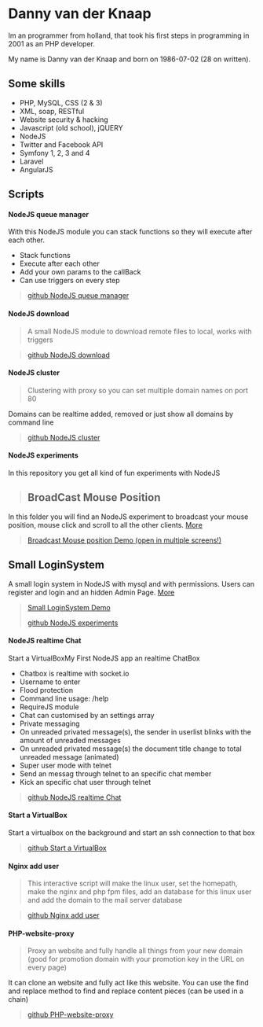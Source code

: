 Danny van der Knaap
=========

Im an programmer from holland, that took his first steps in programming in 2001 as an PHP developer.

My name is Danny van der Knaap and born on 1986-07-02 (28 on written).

Some skills
----

  - PHP, MySQL, CSS (2 & 3)
  - XML, soap, RESTful
  - Website security & hacking
  - Javascript (old school), jQUERY
  - NodeJS
  - Twitter and Facebook API
  - Symfony 1, 2, 3 and 4
  - Laravel
  - AngularJS
  
  
Scripts
--------------


#### NodeJS queue manager
With this NodeJS module you can stack functions so they will execute after each other.
> 
 - Stack functions
 - Execute after each other
 - Add your own params to the callBack
 - Can use triggers on every step

> [github NodeJS queue manager](http://dutchprogrammer.github.io/NodeJS-queue)

#### 

#### NodeJS download
> A small NodeJS module to download remote files to local, works with triggers

> [github NodeJS download](http://dutchprogrammer.github.io/NodeJS-download/)

#### 

#### NodeJS cluster
> Clustering with proxy so you can set multiple domain names on port 80
> 
Domains can be realtime added, removed or just show all domains by command line

> [github NodeJS cluster](http://dutchprogrammer.github.io/NodeJS-cluster)

#### 

#### NodeJS experiments
In this repository you get all kind of fun experiments with NodeJS
> BroadCast Mouse Position
>----
>
In this folder you will find an NodeJS experiment to broadcast your mouse position, mouse click and scroll to all the other clients.
[More](https://github.com/DutchProgrammer/NodeJS-experiments/tree/master/BroadCastMousePosition)

>[Broadcast Mouse position Demo (open in multiple screens!)](http://dutchprogrammer.nl:9002/)
>
Small LoginSystem
----
A small login system in NodeJS with mysql and with permissions. Users can register and login and an hidden Admin Page.
[More](https://github.com/DutchProgrammer/NodeJS-experiments/tree/master/SmallLoginSystem)

> [Small LoginSystem Demo](http://dutchprogrammer.nl:9003/)
>
> 
> [github NodeJS experiments](http://dutchprogrammer.github.io/NodeJS-experiments)

#### 

#### NodeJS realtime Chat
Start a VirtualBoxMy First NodeJS app an realtime ChatBox
> 
- Chatbox is realtime with socket.io
- Username to enter
- Flood protection
- Command line usage: /help
- RequireJS module
- Chat can customised by an settings array
- Private messaging
- On unreaded privated message(s), the sender in userlist blinks with the amount of unreaded messages
- On unreaded privated message(s) the document title change to total unreaded message (animated)
- Super user mode with telnet
- Send an messag through telnet to an specific chat member
- Kick an specific chat user through telnet

> [github NodeJS realtime Chat](http://dutchprogrammer.github.io/NodeJS-realtime-Chat)

#### 

#### Start a VirtualBox
Start a virtualbox on the background and start an ssh connection to that box

> [github Start a VirtualBox](http://dutchprogrammer.github.io/startVirtualBox)

#### 

#### Nginx add user
> This interactive script will make the linux user, set the homepath, make the nginx and php fpm files, add an database for this linux user and add the domain to the mail server database

> [github Nginx add user](http://dutchprogrammer.github.io/Nginx-add-user)

#### 

#### PHP-website-proxy
> Proxy an website and fully handle all things from your new domain (good for promotion domain with your promotion key in the URL on every page)
> 
It can clone an website and fully act like this website. You can use the find and replace method to find and replace content pieces (can be used in a chain)

> [github PHP-website-proxy](http://dutchprogrammer.github.io/PHP-website-proxy)



